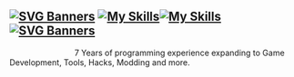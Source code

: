 [![SVG Banners](https://svg-banners.vercel.app/api?type=luminance&text1=💖%20ImAFrogOwO%20💖&width=1000&height=120)](https://github.com/Akshay090/svg-banners)
[![My Skills](https://skillicons.dev/icons?i=ts,cs,react,nodejs,js,lua,python,php,html,css,java,rust,c,discord,visualstudio&theme=dark)](https://skillicons.dev)[![My Skills](https://skillicons.dev/icons?i=ts,cs,react,nodejs,js,lua,python,php,html,css,java,rust,c,discord,visualstudio&theme=dark)](https://skillicons.dev)
[![SVG Banners](https://svg-banners.vercel.app/api?type=luminance&text1=About%20Me&width=1000&height=100)](https://github.com/Akshay090/svg-banners)
------
                             7 Years of programming experience expanding to Game Development, Tools, Hacks, Modding and more.
